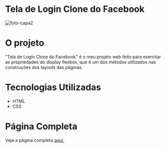 # Tela de Login Clone do Facebook

![foto-capa2](https://github.com/gleysson-nunes/tela-de-login-clone-do-facebook/assets/141166513/50049ca2-f9d3-4256-bdf7-2d7fa5f6714c)

# O projeto

"Tela de Login Clone do Facebook" é o meu projeto web feito para exercitar as propriedades do display flexbox,
que é um dos métodos utilizados nas construções dos layouts das páginas.

# Tecnologias Utilizadas

* HTML
* CSS

# Página Completa

Veja a página completa [aqui.](https://gleysson-nunes.github.io/tela-de-login-clone-do-facebook/)
